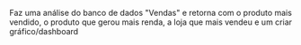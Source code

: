 Faz uma análise do banco de dados "Vendas" e retorna com o produto mais vendido, o produto que gerou mais renda, a loja que mais vendeu e um criar gráfico/dashboard 
